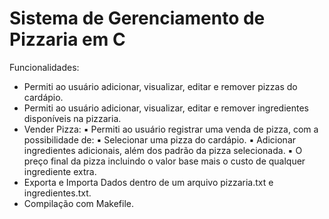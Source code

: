 # Sistema de Gerenciamento de Pizzaria em C
Funcionalidades:
- Permiti ao usuário adicionar, visualizar, editar e remover pizzas do cardápio.
- Permiti ao usuário adicionar, visualizar, editar e remover ingredientes disponíveis na pizzaria.
- Vender Pizza:
▪ Permiti ao usuário registrar uma venda de pizza, com a possibilidade de:
   ▪ Selecionar uma pizza do cardápio.
   ▪ Adicionar ingredientes adicionais, além dos padrão da pizza selecionada.
   ▪ O preço final da pizza incluindo o valor base mais o custo de qualquer ingrediente extra.
- Exporta e Importa Dados dentro de um arquivo pizzaria.txt e ingredientes.txt.
- Compilação com Makefile.

  

